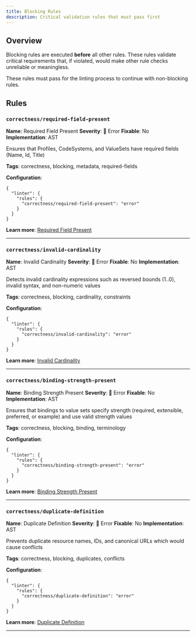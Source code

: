 ```yaml
---
title: Blocking Rules
description: Critical validation rules that must pass first
---
```


## Overview

Blocking rules are executed **before** all other rules. These rules validate critical
requirements that, if violated, would make other rule checks unreliable or meaningless.

These rules must pass for the linting process to continue with non-blocking rules.

## Rules

### `correctness/required-field-present`

**Name**: Required Field Present
**Severity**: 🔴 Error
**Fixable**: No
**Implementation**: AST

Ensures that Profiles, CodeSystems, and ValueSets have required fields (Name, Id, Title)

**Tags**: correctness, blocking, metadata, required-fields

**Configuration**:

```jsonc
{
  "linter": {
    "rules": {
      "correctness/required-field-present": "error"
    }
  }
}
```

**Learn more**: [Required Field Present](https://octofhir.github.io/fsh-lint-rs/rules/correctness/required-field-present)

---

### `correctness/invalid-cardinality`

**Name**: Invalid Cardinality
**Severity**: 🔴 Error
**Fixable**: No
**Implementation**: AST

Detects invalid cardinality expressions such as reversed bounds (1..0), invalid syntax, and non-numeric values

**Tags**: correctness, blocking, cardinality, constraints

**Configuration**:

```jsonc
{
  "linter": {
    "rules": {
      "correctness/invalid-cardinality": "error"
    }
  }
}
```

**Learn more**: [Invalid Cardinality](https://octofhir.github.io/fsh-lint-rs/rules/correctness/invalid-cardinality)

---

### `correctness/binding-strength-present`

**Name**: Binding Strength Present
**Severity**: 🔴 Error
**Fixable**: No
**Implementation**: AST

Ensures that bindings to value sets specify strength (required, extensible, preferred, or example) and use valid strength values

**Tags**: correctness, blocking, binding, terminology

**Configuration**:

```jsonc
{
  "linter": {
    "rules": {
      "correctness/binding-strength-present": "error"
    }
  }
}
```

**Learn more**: [Binding Strength Present](https://octofhir.github.io/fsh-lint-rs/rules/correctness/binding-strength-present)

---

### `correctness/duplicate-definition`

**Name**: Duplicate Definition
**Severity**: 🔴 Error
**Fixable**: No
**Implementation**: AST

Prevents duplicate resource names, IDs, and canonical URLs which would cause conflicts

**Tags**: correctness, blocking, duplicates, conflicts

**Configuration**:

```jsonc
{
  "linter": {
    "rules": {
      "correctness/duplicate-definition": "error"
    }
  }
}
```

**Learn more**: [Duplicate Definition](https://octofhir.github.io/fsh-lint-rs/rules/correctness/duplicate-definition)

---

